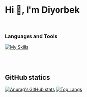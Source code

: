 # Hi 👋, I'm Diyorbek


<br />

### Languages and Tools:

[![My Skills](https://skillicons.dev/icons?i=html,css,sass,bootstrap,materialui,js,ts,git,github,react,redux,nodejs,express,postgres,mongodb,apollo,heroku,vercel,netlify,vscode&perline=18)](https://skillicons.dev)


<br />
<br />


## GitHub statics
[![Anurag's GitHub stats](https://github-readme-stats.vercel.app/api?username=DiyorbekWebs&show_icons=true&theme=tokyonight&bg_color=#0D1117)](https://github.com/anuraghazra/github-readme-stats) [![Top Langs](https://github-readme-stats.vercel.app/api/top-langs/?username=DiyorbekWebs&theme=tokyonight)](https://github.com/Diyorbekwebs)